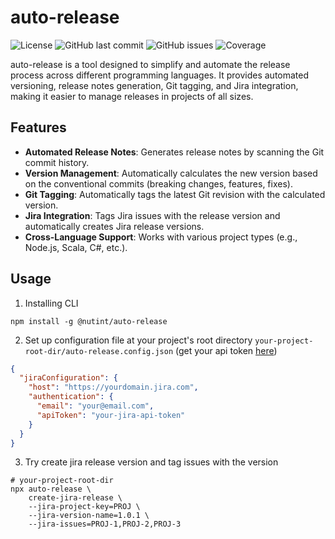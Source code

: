 # auto-release

![License](https://img.shields.io/badge/License-MIT-blue.svg)
![GitHub last commit](https://img.shields.io/github/last-commit/nutint/auto-release)
![GitHub issues](https://img.shields.io/github/issues/nutint/auto-release)
![Coverage](https://codecov.io/gh/nutint/auto-release/branch/main/graph/badge.svg)


auto-release is a tool designed to simplify and automate the release process across different programming languages. It provides automated versioning, release notes generation, Git tagging, and Jira integration, making it easier to manage releases in projects of all sizes.

## Features

- **Automated Release Notes**: Generates release notes by scanning the Git commit history.
- **Version Management**: Automatically calculates the new version based on the conventional commits (breaking changes, features, fixes).
- **Git Tagging**: Automatically tags the latest Git revision with the calculated version.
- **Jira Integration**: Tags Jira issues with the release version and automatically creates Jira release versions.
- **Cross-Language Support**: Works with various project types (e.g., Node.js, Scala, C#, etc.).

## Usage

1. Installing CLI
```shell
npm install -g @nutint/auto-release
```
2. Set up configuration file at your project's root directory `your-project-root-dir/auto-release.config.json` (get your api token [here](https://id.atlassian.com/manage-profile/security/api-tokens))
```json
{
  "jiraConfiguration": {
    "host": "https://yourdomain.jira.com",
    "authentication": {
      "email": "your@email.com",
      "apiToken": "your-jira-api-token"
    }
  }
}
```
3. Try create jira release version and tag issues with the version
```shell
# your-project-root-dir
npx auto-release \
    create-jira-release \
    --jira-project-key=PROJ \
    --jira-version-name=1.0.1 \
    --jira-issues=PROJ-1,PROJ-2,PROJ-3
```
